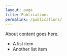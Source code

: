 ```yaml
---
layout: page
title: Publications
permalink: /publications/
---
```


About content goes here.

* A list item
* Another list item
